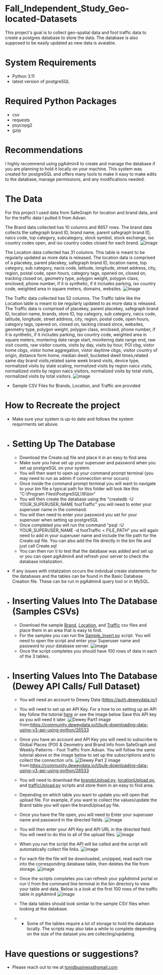 # Fall_Independent_Study_Geo-located-Datasets
This project's goal is to collect geo-spatial data and foot traffic data to create a postgres database to store the data. The database is also supposed to be easily updated as new data is avaiable. 

# System Requirements
- Python 3.11
- latest version of postgreSQL

# Required Python Packages
- csv
- requests
- psycopg2
- gzip

# Recommendations 
I highly recommend using pgAdmin4 to create and manage the database if you are planning to hold it locally on your machine. This system was created for postgreSQL and offers many tools to make it easy to make edits to the database, manage permissions, and any modifications needed. 

# The Data
For this project I used data from SafeGraph for location and brand data, and for the traffic data I pulled it from Advan.

The Brand data collected has 10 columns and 8657 rows. The brand data collects the safegraph brand ID, brand name, parent safegraph brand ID, naics code, top category, subcategory, stock symbol, stock exchange, iso country codes open, and iso country codes closed for each brand. 
![image](https://github.com/davistr00/Fall_Independent_Study_Geo-located-Datasets/assets/125899195/3b425a5e-5ddc-41a8-8dc2-3cf8f2a8de5a)


The Location data collected has 31 columns. This table is meant to be regularly updated as more data is released. The location data is comprised of a placekey, parent placekey, safegraph brand ID, location name, top category, sub category, nacis code, latitude, longitude, street address, city, region, postal code, open hours, category tags, opened on, closed on, tracking closed on, geometry type, polygon weight, polygon class, enclosed, phone number, if it is synthetic, if it includes parking, iso country code, weighted area in square meters, domains, websites. 
![image](https://github.com/davistr00/Fall_Independent_Study_Geo-located-Datasets/assets/125899195/f731ffdf-de2c-443a-908a-c9707bb7ce6d)

The Traffic data collected has 52 columns. The Traffic table like the Location table is meant to be regularly updated to as more data is released. The Traffic data is comprised of placekey, parent placekey, safegraph brand ID, location name, brands, store ID, top category, sub category, naics code, latitude, longitude, street address, city, region, postal code, open hours, category tags, opened on, closed on, tacking closed since, websites, geometry type, polygon weight, polygon class, enclosed, phone number, if it is synthetic, if it includes parking, iso country code, weighted area in square meters, montering date range start, monitering date range end, raw visit counts, raw visitor counts, visits by day, visits by hour, POI cbg, vistor home cbgs, vistor home aggregation, vistor daytime cbgs, visitor country of origin, distance form home, median dwell, bucketed dwell times,related same day brand visits,related same week brand visits, device type, normalized visits by state scaling, normalized visits by region naics visits, normailized visitis by region naics visitors, normalized visits by total visits, normalized visits by total visitors.
![image](https://github.com/davistr00/Fall_Independent_Study_Geo-located-Datasets/assets/125899195/04f822f5-52c5-484b-9984-85dd367fb400)

* Sample CSV Files for Brands, Location, and Traffic are provided

# How to Recreate the project
- Make sure your system is up-to date and follows the system requirments set above.
- # Setting Up The Database
  - Download the Create.sql file and place it in an easy to find area
  - Make sure you have set up your superuser and password when you set up postgreSQL on your system.
  - You will then want to open up your command prompt terminal (you may need to run as admin if connecction error occurs)
  - Once inside the command prompt terminal you will want to navigate to your bin file a typical path for this folder will look like this "C:\Program Files\PostgreSQL\16\bin"
  - You will then create the database using the "createdb -U YOUR_SUPERUSER_NAME footTraffic" you will need to enter your superuser name in the command.
  - You will then need to enter your password you set for your superuser when setting up postgreSQL
  - Once completed you will run the command "psql -U YOUR_SUPERUSER_NAME -d footTraffic < FILE_PATH" you will again need to add in your superuser name and include the file path for the Create.sql file. You can also add the file directly in the bin file and just call Create.sql
  - You can then run \l to test that the database was added and set up or you can open pgAdmin4 and refresh your server to check the database initalization.

* If any issues with initalization occurs the indvidual create statements for the databases and the tables can be found in the Basic Database Creation file. These can be run in pgAdmin4 query tool or in MySQL.
- # Inserting Values Into The Database (Samples CSVs)
   - Download the sample [Brand](https://github.com/davistr00/Fall_Independent_Study_Geo-located-Datasets/blob/main/Brand%20CSV%20Sample.csv), [Location](https://github.com/davistr00/Fall_Independent_Study_Geo-located-Datasets/blob/main/Location%20CSV%20Sample.csv), and [Traffic](https://github.com/davistr00/Fall_Independent_Study_Geo-located-Datasets/blob/main/Traffic%20CSV%20Sample.csv) csv files and place them in an area that is easy to find.
   - For the samples you can run the [Sample_Insert.py](Sample_Insert.py) script. You will need to open the script and enter your Superuser name and password to your database server.
     ![image](https://github.com/davistr00/Fall_Independent_Study_Geo-located-Datasets/assets/125899195/0a8ca067-7c2e-48c3-aed5-86e70386403f)
   - Once the script completes you should have 100 rows of data in each of the 3 tables. 

- # Inserting Values Into The Database (Dewey API Calls/ Full Dataset)
    - You will need an account to Dewey Data (https://auth.deweydata.io/)
    - You will need to set up an API Key. For a how to on setting up an API key follow the tutorial [here](https://community.deweydata.io/t/bulk-downloading-data-using-v3-api-using-python/26533) or see the image below Save this API key as you will need it later.
      ![Dewey Part1](https://github.com/davistr00/Fall_Independent_Study_Geo-located-Datasets/assets/125899195/cb4b87ca-0257-461e-bc75-8842f8760d5a)
      image from:https://community.deweydata.io/t/bulk-downloading-data-using-v3-api-using-python/26533

    - Once you have an account and API Key you will need to subscribe to Global Places (POI) & Geometry and Brand Info from SafeGraph and Weekly Patterns - Foot Traffic from Advan. You will follow the same tutorial above or the image below to set up the subscriptions and to collect the connection urls.
      ![Dewey Part 2](https://github.com/davistr00/Fall_Independent_Study_Geo-located-Datasets/assets/125899195/e2b4625b-74e5-4110-8720-40eced3a8333)
      image from:https://community.deweydata.io/t/bulk-downloading-data-using-v3-api-using-python/26533
    - You will need to download the [brandsUpload.py](brandsUpload.py), [locationUpload.py](locationUpload.py), and [trafficUpload.py](trafficUpload.py) scripts and store them in an easy to find area.
    - Depending on which table you want to update you will open that upload file. For example, if you want to collect the values/update the Brand table you will open the brandUpload.py file.
    - Once you have the file open, you will need to Enter your superuser name and password in the directed fields.
      ![image](https://github.com/davistr00/Fall_Independent_Study_Geo-located-Datasets/assets/125899195/b6002ef4-beab-418b-bca0-32b210a33c1f)

    - You will then enter your API Key and API URL in the directed field. You will need to do this to all of the upload files.
      ![image](https://github.com/davistr00/Fall_Independent_Study_Geo-located-Datasets/assets/125899195/d974deeb-1836-4b7c-acac-c334205e55d9)

    - When you run the script the API will be called and the script will automatically collect file links.
      ![image](https://github.com/davistr00/Fall_Independent_Study_Geo-located-Datasets/assets/125899195/383df87c-052a-4477-a86b-4c3103e90e98)

    - For each file the file will be downloaded, unzipped, read each row into the corresponding database table, then deletes the file from storage.
      ![image](https://github.com/davistr00/Fall_Independent_Study_Geo-located-Datasets/assets/125899195/5b925fcc-12b6-4578-97e7-3c276bd0693e)
    - Once the scripts completes you can refresh your pgAdmin4 portal or run \l from the command line terminal in the bin directory to view your table and data. Below is a look at the first 100 rows of the traffic table in pgAdmin4
      ![image](https://github.com/davistr00/Fall_Independent_Study_Geo-located-Datasets/assets/125899195/991a0c4f-7e4b-42bd-8731-5eb33649a49e)

    - The data tables should look similar to the sample CSV files when looking at the database. 
    - * Some of the tables require a lot of storage to hold the database locally. The scripts may also take a while to complete depending on the size of the dataset you are collecting/updating.

# Have questions or suggestions?
  - Please reach out to me at tonidbusiness@gmail.com

